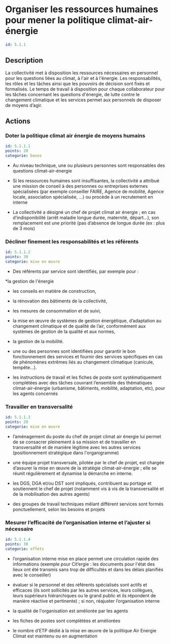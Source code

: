 # Organiser les ressources humaines pour mener la politique climat-air-énergie
```yaml
id: 5.1.1
```
## Description
La collectivité met à disposition les ressources nécessaires en personnel pour les questions liées au climat, à l'air et à l'énergie. Les responsabilités, les rôles et les tâches ainsi que les pouvoirs de décision sont fixés et formalisés. Le temps de travail à disposition pour chaque collaborateur pour les tâches concernant les questions d'énergie, de lutte contre le changement climatique et les services permet aux personnels de disposer de moyens d’agir.



## Actions
### Doter la politique climat air énergie de moyens humains
```yaml
id: 5.1.1.1
points: 20
categorie: bases
```
- Au niveau technique, une ou plusieurs personnes sont responsables des questions climat-air-énergie

- Si les ressources humaines sont insuffisantes, la collectivité a attribué une mission de conseil à des personnes ou entreprises externes spécialisées (par exemple  conseiller FAIRE, Agence de mobilité, Agence locale, association spécialisée, ...) ou procède à un recrutement en interne

- La collectivité a désigné un chef de projet climat air énergie ; en cas d’indisponibilité (arrêt maladie longue durée, maternité, départ…), son remplacement est une priorité (pas d’absence de longue durée (ex : plus de 3 mois)




### Décliner finement les responsabilités et les référents
```yaml
id: 5.1.1.2
points: 30
categorie: mise en œuvre
```
- Des référents par service sont identifiés, par exemple pour : 

*la gestion de l'énergie 

* les conseils en matière de construction, 

* la rénovation des bâtiments de la collectivité,

* les mesures de consommation et de suivi, 

* la mise en œuvre de systèmes de gestion énergétique, d’adaptation au changement climatique et de qualité de l’air, conformément aux systèmes de gestion de la qualité et aux normes,

* la gestion de la mobilité. 

- une ou des personnes sont identifiées pour garantir le bon fonctionnement des services et fournir des services spécifiques en cas de phénomènes extrêmes liés au changement climatique (canicule, tempête...). 

- les instructions de travail et les fiches de poste sont systématiquement complétées avec des tâches couvrant l’ensemble des thématiques climat-air-énergie (urbanisme, bâtiments, mobilité, adaptation, etc), pour les agents concernés 




### Travailler en transversalité
```yaml
id: 5.1.1.3
points: 20
categorie: mise en œuvre
```
- l’aménagement du poste du chef de projet climat air énergie lui permet de se consacrer pleinement à sa mission et de travailler en transversalité et de manière légitime avec les autres services (positionnement stratégique dans l'organigramme)

- une équipe projet transversale, pilotée par le chef de projet, est chargée d’assurer la mise en œuvre de la stratégie climat-air-énergie ; elle se réunit régulièrement et dynamise la démarche en interne. 

- les DGS, DGA et/ou DST sont impliqués, contribuent au portage et soutiennent le chef de projet (notamment vis à vis de la transversalité et de la mobilisation des autres agents) 

- des groupes de travail techniques mêlant différent services sont formés ponctuellement, selon les besoins et projets






### Mesurer l’efficacité de l’organisation interne et l’ajuster si nécessaire
```yaml
id: 5.1.1.4
points: 30
categorie: effets
```
- l’organisation interne mise en place permet une circulation rapide des informations (exemple pour Cit’ergie : les documents pour l'état des lieux ont été transmis sans trop de difficultés et dans les délais planifiés avec le conseiller)

- évaluer si le personnel et des référents spécialisés sont actifs et efficaces (ils sont sollicités par les autres services, leurs collègues, leurs supérieurs hiérarchiques ou le grand public et ils répondent de manière réactive et pertinente) ; si non, réajuster l’organisation interne

- la qualité de l'organisation est améliorée par les agents

- les fiches de postes sont complétées et améliorées

- le nombre d’ETP dédié à la mise en œuvre de la politique Air Energie Climat est maintenu ou en augmentation










